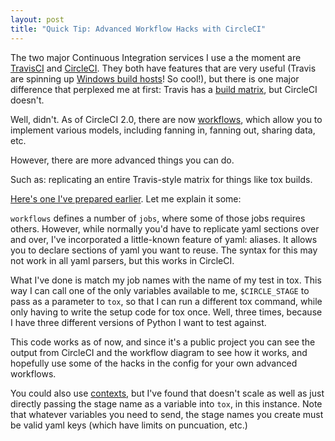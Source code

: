 ```yaml
---
layout: post
title: "Quick Tip: Advanced Workflow Hacks with CircleCI"
---
```



The two major Continuous Integration services I use a the moment are [TravisCI](https://travis-ci.org/) and [CircleCI](https://circleci.com). They both have features that are very useful (Travis are spinning up [Windows build hosts](https://blog.travis-ci.com/2018-10-11-windows-early-release)! So cool!), but there is one major difference that perplexed me at first: Travis has a [build matrix](https://docs.travis-ci.com/user/customizing-the-build/#build-matrix), but CircleCI doesn't. 

Well, didn't. As of CircleCI 2.0, there are now [workflows](https://circleci.com/docs/2.0/workflows/), which allow you to implement various models, including fanning in, fanning out, sharing data, etc. 

However, there are more advanced things you can do. 

Such as: replicating an entire Travis-style matrix for things like tox builds. 

[Here's one I've prepared earlier](https://gist.github.com/glasnt/45f446d3db156267ced001390788fa07). Let me explain it some: 

`workflows` defines a number of `jobs`, where some of those jobs requires others. However, while normally you'd have to replicate yaml sections over and over, I've incorporated a little-known feature of yaml: aliases. It allows you to declare sections of yaml you want to reuse. The syntax for this may not work in all yaml parsers, but this works in CircleCI. 

What I've done is match my job names with the name of my test in tox. This way I can call one of the only variables available to me, `$CIRCLE_STAGE` to pass as a parameter to `tox`, so that I can run a different tox command, while only having to write the setup code for tox once. Well, three times, because I have three different versions of Python I want to test against. 

This code works as of now, and since it's a public project you can see the output from CircleCI and the workflow diagram to see how it works, and hopefully use some of the hacks in the config for your own advanced workflows. 

You could also use [contexts](https://circleci.com/docs/2.0/contexts/), but I've found that doesn't scale as well as just directly passing the stage name as a variable into `tox`, in this instance. Note that whatever variables you need to send, the stage names you create must be valid yaml keys (which have limits on puncuation, etc.)
